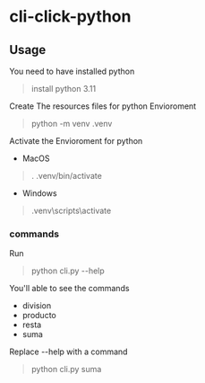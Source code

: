 # cli-click-python

## Usage

You need to have installed python
> install python 3.11

Create The resources files for python Envioroment
> python -m venv .venv

Activate the Envioroment for python
- MacOS
> . .venv/bin/activate
- Windows 
> .venv\scripts\activate

### commands
Run
> python cli.py --help

You'll able to see the commands
- division
- producto
- resta
- suma

Replace --help with a command

> python cli.py suma


